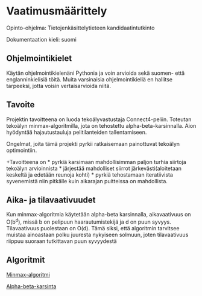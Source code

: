 # Vaatimusmäärittely

Opinto-ohjelma: Tietojenkäsittelytieteen kandidaatintutkinto

Dokumentaation kieli: suomi

## Ohjelmointikielet

Käytän ohjelmointikielenäni Pythonia ja voin arvioida sekä suomen- että englanninkielisiä töitä. Muita varsinaisia ohjelmointikieliä en hallitse tarpeeksi, jotta voisin vertaisarvioida niitä.

## Tavoite

Projektin tavoitteena on luoda tekoälyvastustaja Connect4-peliin. Toteutan tekoälyn minmax-algoritmilla, jota on tehostettu alpha-beta-karsinnalla. Aion hyödyntää hajautustauluja pelitilanteiden tallentamiseen.

Ongelmat, joita tämä projekti pyrkii ratkaisemaan painottuvat tekoälyn optimointiin. 

+Tavoitteena on
    * pyrkiä karsimaan mahdollisimman paljon turhia siirtoja tekoälyn arvioinnista
    * järjestää mahdolliset siirrot järkevästi(aloitetaan keskeltä ja edetään reunoja kohti) 
    * pyrkiä tehostamaan iteratiivista syvenemistä niin pitkälle kuin aikarajan puitteissa on mahdollista.

## Aika- ja tilavaativuudet

Kun minmax-algoritmia käytetään alpha-beta karsinnalla, aikavaativuus on O(b<sup>d</sup>), missä b on pelipuun haarautumistekijä ja d on puun syvyys. Tilavaativuus puolestaan on O(d). Tämä siksi, että algoritmin tarvitsee muistaa ainoastaan polku juuresta nykyiseen solmuun, joten tilavaativuus riippuu suoraan tutkittavan puun syvyydestä

## Algoritmit

[Minmax-algoritmi](https://en.wikipedia.org/wiki/Minimax)

[Alpha-beta-karsinta](https://en.wikipedia.org/wiki/Alpha-beta_pruning)







